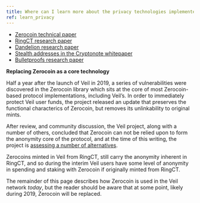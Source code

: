 ```yaml
---
title: Where can I learn more about the privacy technologies implemented in Veil?
ref: learn_privacy
---
```


- [Zerocoin technical paper](http://zerocoin.org/media/pdf/ZerocoinOakland.pdf)
- [RingCT research paper](https://lab.getmonero.org/pubs/MRL-0005.pdf)
- [Dandelion research paper](https://arxiv.org/pdf/1805.11060.pdf)
- [Stealth addresses in the Cryptonote whitepaper](https://cryptonote.org/whitepaper.pdf#page=6)
- [Bulletproofs research paper](https://eprint.iacr.org/2017/1066.pdf)

**Replacing Zerocoin as a core technology**

Half a year after the launch of Veil in 2019, a series of vulnerabilities were discovered in the Zerocoin library which sits at the core of most Zerocoin-based protocol implementations, including Veil’s. In order to immediately protect Veil user funds, the project released an update that preserves the functional characterics of Zerocoin, but removes its unlinkability to original mints. 

After review, and community discussion, the Veil project, along with a number of others, concluded that Zerocoin can not be relied upon to form the anonymity core of the protocol, and at the time of this writing, the project is [assessing a number of alternatives](https://veil-project.com/blog/2019-05-09-state-of-veil/).

Zerocoins minted in Veil from RingCT, still carry the anonymity inherent in RingCT, and so during the interim Veil users have some level of anonymity in spending and staking with Zerocoin if originally minted from RingCT.

The remainder of this page describes how Zerocoin is used in the Veil network *today*, but the reader should be aware that at some point, likely during 2019, Zerocoin will be replaced.
